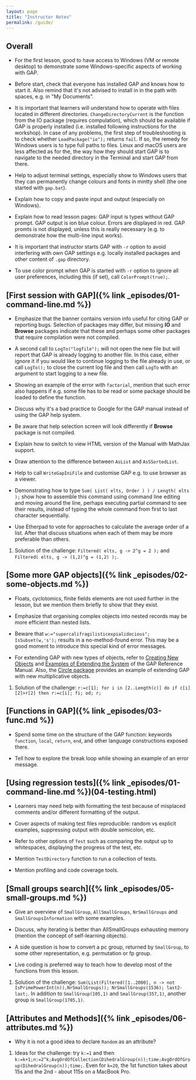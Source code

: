 ```yaml
---
layout: page
title: "Instructor Notes"
permalink: /guide/
---
```


## Overall

* For the first lesson, good to have access to Windows (VM or remote desktop) to
demonstrate some Windows-specific aspects of working with GAP.

* Before start, check that everyone has installed GAP and knows how to start it.
Also remind that it's not advised to install in in the path with spaces, e.g. in
"My Documents".

* It is important that learners will understand how to operate with files
located in different directories. `ChangeDirectoryCurrent` is the function
from the IO package (requires compulation), which should be available if
GAP is properly installed (i.e. installed following instructions for the
workshop). In case of any problems, the first step of troubleshooting is
to check whether `LoadPackage("io");` returns `fail`. If so, the remedy
for Windows users is to type full paths to files. Linux and macOS users
are less affected as for the, the way how they should start GAP is to
navigate to the needed directory in the Terminal and start GAP from there.

* Help to adjust terminal settings, especially show to Windows users that they
can permanently change colours and fonts in mintty shell (the one started with
`gap.bat`).

* Explain how to copy and paste input and output (especially on Windows).

* Explain how to read lesson pages: GAP input is types without GAP prompt.
GAP output is ion blue colour. Errors are displayed in red. GAP promts is
not displayed, unless this is really necessary (e.g. to demonstrate how the
multi-line input works).

* It is important that instructor starts GAP with `-r` option to avoid
interfering with own GAP settings e.g. locally installed packages and
other content of `.gap` directory.

* To use color prompt when GAP is started with `-r` option to ignore all user
preferences, including this (if set), call `ColorPrompt(true);`.

## [First session with GAP]({% link _episodes/01-command-line.md %})

* Emphasize that the banner contains version info useful for citing GAP or
reporting bugs. Selection of packages may differ, but missing **IO** and
**Browse** packages indicate that these and perhaps some other packages
that require compilation were not compiled.

* A second call to `LogTo("logfile");` will not open the new file but will report
that GAP is already logging to another file. In this case, either ignore it if
you would like to continue logging to the file already in use, or call `LogTo();`
to close the current log file and then call `LogTo` with an argument to start
logging to a new file.

* Showing an example of the error with `factorial`, mention that such error
also happens if e.g. some file has to be read or some package should be loaded
to define the function.

* Discuss why it's a bad practice to Google for the GAP manual instead of
using the GAP help system.

* Be aware that help selection screen will look differently if **Browse**
package is not compiled.

* Explain how to switch to view HTML version of the Manual with MathJax support.

* Draw attention to the difference between `AsList` and `AsSSortedList`.

* Help to call `WriteGapIniFile` and customise GAP e.g. to use browser as a
viewer.

* Demonstrating how to type `Sum( List( elts, Order ) ) / Length( elts );`
show how to assemble this command using command line editing and moving
around the line, perhaps executing partial command to see their results,
instead of typing the whole command from first to last character sequentially.

* Use Etherpad to vote for approaches to calculate the average order of a list.
After that discuss situations when each of them may be more preferable than others.

1.  Solution of the challenge: `Filtered( elts, g -> 2^g = 2 );` and
`Filtered( elts, g -> (1,2)^g = (1,2) );`.


## [Some more GAP objects]({% link _episodes/02-some-objects.md %})

* Floats, cyclotomics, finite fields elements are not used further in the
lesson, but we mention them briefly to show that they exist.

* Emphasize that organising complex objects into nested records may
be more efficient than nested lists.

* Beware that `w:="supercalifragilisticexpialidocious"; IsSubset(w,'s');`
results in a no-method-found error. This may be a good moment to introduce
this special kind of error messages.

* For extending GAP with new types of objects, refer to
[Creating New Objects](https://www.gap-system.org/Manuals/doc/ref/chap79.html)
and [Examples of Extending the System](https://www.gap-system.org/Manuals/doc/ref/chap80.html)
of the GAP Reference Manual.
Also, the [Circle package](https://www.gap-system.org/Packages/circle.html)
provides an example of extending GAP with new multiplicative objects.

1.  Solution of the challenge:
`r:=c[1]; for i in [2..Length(c)] do if c[i][2]>r[2] then r:=c[i]; fi; od; r;`


## [Functions in GAP]({% link _episodes/03-func.md %})

* Spend some time on the structure of the GAP function: keywords `function`,
`local`, `return`, `end`, and other language constructions exposed there.

* Tell how to explore the break loop while showing an example of an error
message.


## [Using regression tests]({% link _episodes/01-command-line.md %})(04-testing.html)

* Learners may need help with formatting the test because of misplaced comments
and/or different formatting of the output.

* Cover aspects of making test files reproducible: random vs explicit examples,
suppressing output with double semicolon, etc.

* Refer to other options of `Test` such as comparing the output up to
whitespaces, displaying the progress of the test, etc.

* Mention `TestDirectory` function to run a collection of tests.

* Mention profiling and code coverage tools.


## [Small groups search]({% link _episodes/05-small-groups.md %})

* Give an overview of `SmallGroup`, `AllSmallGroups`, `NrSmallGroups` and
`SmallGroupsInformation` with some examples.

* Discuss, why iterating is better than AllSmallGroups exhausting memory
  (mention the concept of self-learning objects).

* A side question is how to convert a pc group, returned by `SmallGroup`, to
some other representation, e.g. permutation or fp group.

* Live coding is preferred way to teach how to develop most of the functions
from this lesson.


1.  Solution of the challenge:
`Sum(List(Filtered([1..2000], n -> not IsPrimePowerInt(n)),NrSmallGroups)); NrSmallGroups(1536); last2-last;`.
In addition to `SmallGroup(105,1)` and `SmallGroup(357,1)`, another
group is `SmallGroup(1785,1)`.

## [Attributes and Methods]({% link _episodes/06-attributes.md %})

* Why it is not a good idea to declare `Random` as an attribute?

1.  Ideas for the challenge: try `k:=1` and then `k:=k+1;n:=2^k;AvgOrdOfCollection(DihedralGroup(n));time;AvgOrdOfGroup(DihedralGroup(n));time;`.
Even for `k=20`, the 1st function takes about 15s and the 2nd - about 115s
on a MacBook Pro.
